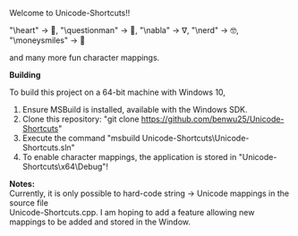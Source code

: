 Welcome to Unicode-Shortcuts!!

"\heart" -> 💓, "\questionman" -> 🧐, "\nabla" -> ∇, "\nerd" -> 🤓, "\moneysmiles" -> 🤑  

and many more fun character mappings.

<b>Building</b>

To build this project on a 64-bit machine with Windows 10,
1. Ensure MSBuild is installed, available with the Windows SDK.
2. Clone this repository: "git clone https://github.com/benwu25/Unicode-Shortcuts"
3. Execute the command "msbuild Unicode-Shortcuts\Unicode-Shortcuts.sln"
4. To enable character mappings, the application is stored in "Unicode-Shortcuts\x64\Debug"!

<b>Notes:</b>  
Currently, it is only possible to hard-code string -> Unicode mappings in the source file  
Unicode-Shortcuts.cpp. I am hoping to add a feature allowing new mappings to be added and stored in the Window.
